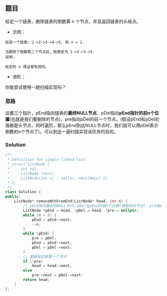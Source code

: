 ## 题目

给定一个链表，删除链表的倒数第 n 个节点，并且返回链表的头结点。

- 示例：

```
给定一个链表: 1->2->3->4->5, 和 n = 2.

当删除了倒数第二个节点后，链表变为 1->2->3->5.
说明：

给定的 n 保证是有效的。
```

- 进阶：

你能尝试使用一趟扫描实现吗？

### 思路

设置三个指针，pEnd指向链表的**最终NULL节点**，pDel指向**pEnd指针的前n个位置**(也就是我们要删除的节点)，pre指向pDel的前一个节点。(假设pEnd和pDel初值都是头节点，同时遍历，那么pEnd到达NULL节点时，我们就可以用pDel表示倒数的n个节点了)。可以到达一遍扫描实现该任务的目的。

### Solution

```C++
/**
 * Definition for singly-linked list.
 * struct ListNode {
 *     int val;
 *     ListNode *next;
 *     ListNode(int x) : val(x), next(NULL) {}
 * };
 */
class Solution {
public:
    ListNode* removeNthFromEnd(ListNode* head, int n) {
        // pEnd指向最后的NULL节点，pDel在pEnd的前n个位置(要删除的节点)，pre指向pDel前一个指针
        ListNode *pEnd = head, *pDel = head, *pre = nullptr;
        while (n > 0) {
            pEnd = pEnd->next;
            --n;
        }
        while (pEnd) {
            pre = pDel;
            pEnd = pEnd->next;
            pDel = pDel->next;
        }
        // 要删除的是第一个节点
        if (!pre)
            head = head->next;
        else
            pre->next = pDel->next;
        return head;
    }
};
```